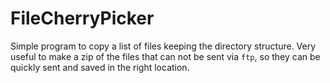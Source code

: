 # FileCherryPicker
 
Simple program to copy a list of files keeping the directory structure. Very useful to make a zip of the files that can not be sent via `ftp`, so they can be quickly sent and saved in the right location.
